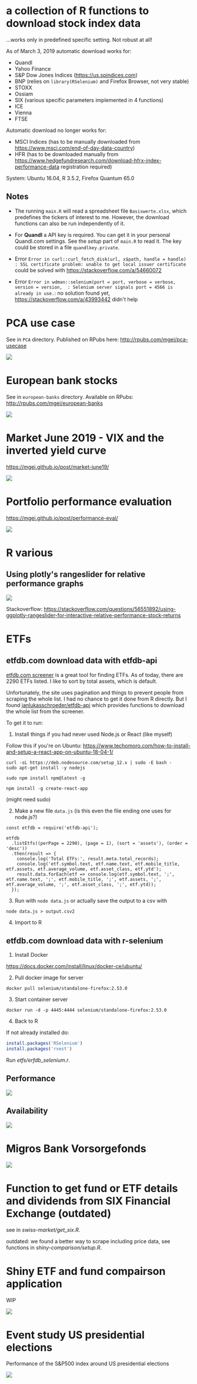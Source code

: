 # a collection of R functions to download stock index data

...works only in predefined specific setting. Not robust at all!

As of March 3, 2019 automatic download works for:

* Quandl
* Yahoo Finance
* S&P Dow Jones Indices (https://us.spindices.com)
* BNP (relies on `library(RSelenium)` and Firefox Browser, not very stable)
* STOXX
* Ossiam
* SIX (various specific parameters implemented in 4 functions)
* ICE
* Vienna
* FTSE


Automatic download no longer works for:

* MSCI Indices (has to be manually downloaded from https://www.msci.com/end-of-day-data-country)
* HFR (has to be downloaded manually from https://www.hedgefundresearch.com/download-hfrx-index-performance-data registration required)




System: Ubuntu 16.04, R 3.5.2, Firefox Quantum 65.0

## Notes


* The running `main.R` will read a spreadsheet file `Basiswerte.xlsx`, which predefines the tickers of interest to me. However, the download functions can also be run independently of it.

* For **Quandl** a API key is required. You can get it in your personal Quandl.com settings. See the *setup* part of `main.R` to read it. The key could be stored in a file `quandlkey.private`.
* Error `Error in curl::curl_fetch_disk(url, x$path, handle = handle) : SSL certificate problem: unable to get local issuer certificate` could be solved with https://stackoverflow.com/a/54660072
* Error `Error in wdman::selenium(port = port, verbose = verbose, version = version,  : Selenium server signals port = 4566 is already in use.`: no solution found yet, https://stackoverflow.com/a/43993442 didn't help

# PCA use case

See in `PCA` directory. Published on RPubs here: http://rpubs.com/mgei/pca-usecase

![](./graphs/pca-1.png)

# European bank stocks

See in `european-banks` directory. Available on RPubs: http://rpubs.com/mgei/european-banks

![](./graphs/banks-1.png)

# Market June 2019 - VIX and the inverted yield curve

https://mgei.github.io/post/market-june19/

![](./graphs/yields-1.png)

# Portfolio performance evaluation

https://mgei.github.io/post/performance-eval/

![](./graphs/riskreturn-1.png)

# R various

## Using plotly's rangeslider for relative performance graphs

![](./graphs/rangesliding-performance.png)

Stackoverflow: https://stackoverflow.com/questions/56551892/using-ggplotly-rangeslider-for-interactive-relative-performance-stock-returns

# ETFs

## etfdb.com download data with etfdb-api

[etfdb.com screener](https://etfdb.com/screener/) is a great tool for finding ETFs. As of today, there are 2290 ETFs listed. I like to sort by total assets, which is default.

Unfortunately, the site uses pagination and things to prevent people from scraping the whole list. I had no chance to get it done from R directly. But I found [janlukasschroeder/etfdb-api](https://github.com/janlukasschroeder/etfdb-api) which provides functions to download the whole list from the screener.

To get it to run:

1. Install things if you had never used Node.js or React (like myself)

Follow this if you're on Ubuntu: https://www.techomoro.com/how-to-install-and-setup-a-react-app-on-ubuntu-18-04-1/

```
curl -sL https://deb.nodesource.com/setup_12.x | sudo -E bash -
sudo apt-get install -y nodejs
```

```
sudo npm install npm@latest -g
```

```
npm install -g create-react-app
```

(might need sudo)

2. Make a new file `data.js` (is this even the file ending one uses for node.js?)

```
const etfdb = require('etfdb-api');

etfdb
  .listEtfs((perPage = 2290), (page = 1), (sort = 'assets'), (order = 'desc'))
  .then(result => {
    console.log('Total ETFs:', result.meta.total_records);
    console.log('etf.symbol.text, etf.name.text, etf.mobile_title, etf.assets, etf.average_volume, etf.asset_class, etf.ytd');
    result.data.forEach(etf => console.log(etf.symbol.text, ';', etf.name.text, ';', etf.mobile_title, ';', etf.assets, ';', etf.average_volume, ';', etf.asset_class, ';', etf.ytd));
  });
```

3. Run with `node data.js` or actually save the output to a csv with

```
node data.js > output.csv2
```

4. Import to R


## etfdb.com download data with r-selenium

1. Install Docker

https://docs.docker.com/install/linux/docker-ce/ubuntu/

2. Pull docker image for server

`docker pull selenium/standalone-firefox:2.53.0`

3. Start container server

`docker run -d -p 4445:4444 selenium/standalone-firefox:2.53.0`

4. Back to R

If not already installed do:

```r
install.packages('RSelenium')
install.packages('rvest')
```

Run *etfs/erfdb_selenium.r*.




## Performance

![](./graphs/etfs.png)

## Availability

![](./graphs/etf_availability.png)

# Migros Bank Vorsorgefonds

![](./graphs/vorsorgefonds.png)

# Function to get fund or ETF details and dividends from SIX Financial Exchange (outdated)

see in *swiss-market/get_six.R*.

outdated: we found a better way to scrape including price data, see functions in *shiny-comparison/setup.R*.

# Shiny ETF and fund compairson application

WIP

![](./graphs/screenshot1.png)

# Event study US presidential elections

Performance of the S&P500 index around US presidential elections

![](./graphs/USpresidential.png)
